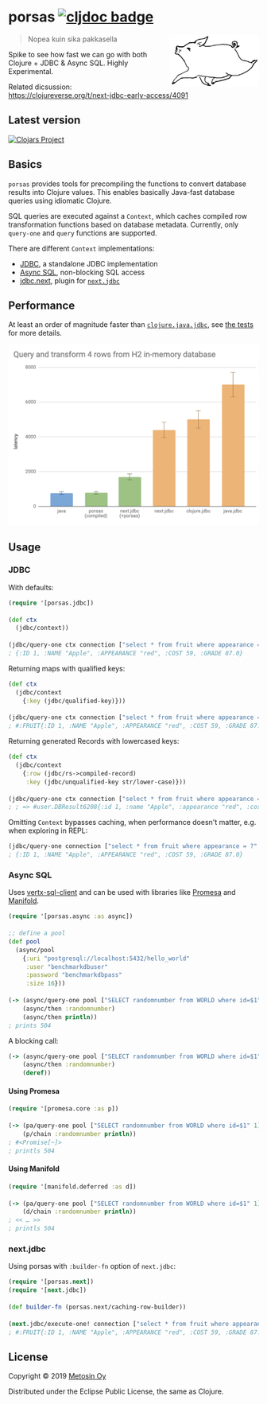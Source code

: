 # porsas [![cljdoc badge](https://cljdoc.xyz/badge/metosin/porsas)](https://cljdoc.xyz/jump/release/metosin/porsas)

<img src="./docs/images/logo.png" width=180 align="right"/>

> Nopea kuin sika pakkasella

Spike to see how fast we can go with both Clojure + JDBC & Async SQL. Highly Experimental.

Related dicsussion: https://clojureverse.org/t/next-jdbc-early-access/4091

## Latest version

[![Clojars Project](http://clojars.org/metosin/porsas/latest-version.svg)](http://clojars.org/metosin/porsas)

## Basics

`porsas` provides tools for precompiling the functions to convert database results into Clojure values. This enables basically Java-fast database queries using idiomatic Clojure.

SQL queries are executed against a `Context`, which caches compiled row transformation functions based on database metadata. Currently, only `query-one` and `query` functions are supported.

There are different `Context` implementations:

* [JDBC](#JDBC), a standalone JDBC implementation
* [Async SQL](#AsyncSQL), non-blocking SQL access
* [jdbc.next](#), plugin for [`next.jdbc`](https://github.com/seancorfield/next-jdbc)

## Performance

At least an order of magnitude faster than [`clojure.java.jdbc`](https://github.com/clojure/java.jdbc), see [the tests](https://github.com/metosin/porsas/blob/master/test/porsas/core_test.clj) for more details.

<img src="./docs/images/porsas.png"/>

## Usage

### JDBC

With defaults:

```clj
(require '[porsas.jdbc])

(def ctx 
  (jdbc/context))

(jdbc/query-one ctx connection ["select * from fruit where appearance = ?" "red"])
; {:ID 1, :NAME "Apple", :APPEARANCE "red", :COST 59, :GRADE 87.0}
```

Returning maps with qualified keys:

```clj
(def ctx
  (jdbc/context
    {:key (jdbc/qualified-key)}))

(jdbc/query-one ctx connection ["select * from fruit where appearance = ?" "red"])
; #:FRUIT{:ID 1, :NAME "Apple", :APPEARANCE "red", :COST 59, :GRADE 87.0}
```

Returning generated Records with lowercased keys:

```clj
(def ctx
  (jdbc/context
    {:row (jdbc/rs->compiled-record)
     :key (jdbc/unqualified-key str/lower-case)}))

(jdbc/query-one ctx connection ["select * from fruit where appearance = ?" "red"])
; ; => #user.DBResult6208{:id 1, :name "Apple", :appearance "red", :cost 59, :grade 87.0}
```

Omitting `Context` bypasses caching, when performance doesn't matter, e.g. when exploring in REPL:

```clj
(jdbc/query-one connection ["select * from fruit where appearance = ?" "red"])
; {:ID 1, :NAME "Apple", :APPEARANCE "red", :COST 59, :GRADE 87.0}
```

### Async SQL

Uses [vertx-sql-client](https://github.com/eclipse-vertx/vertx-sql-client) and can be used with libraries like [Promesa](https://github.com/funcool/promesa) and [Manifold](https://github.com/ztellman/manifold).

```clj
(require '[porsas.async :as async])

;; define a pool
(def pool
  (async/pool
    {:uri "postgresql://localhost:5432/hello_world"
     :user "benchmarkdbuser"
     :password "benchmarkdbpass"
     :size 16}))

(-> (async/query-one pool ["SELECT randomnumber from WORLD where id=$1" 1])
    (async/then :randomnumber)
    (async/then println))
; prints 504
```

A blocking call:

```clj
(-> (async/query-one pool ["SELECT randomnumber from WORLD where id=$1" 1])
    (async/then :randomnumber)
    (deref))
```

#### Using Promesa

```clj
(require '[promesa.core :as p])

(-> (pa/query-one pool ["SELECT randomnumber from WORLD where id=$1" 1])
    (p/chain :randomnumber println))
; #<Promise[~]>
; printls 504
```

#### Using Manifold

```clj
(require '[manifold.deferred :as d])

(-> (pa/query-one pool ["SELECT randomnumber from WORLD where id=$1" 1])
    (d/chain :randomnumber println))
; << … >>
; printls 504
```

### next.jdbc

Using porsas with `:builder-fn` option of `next.jdbc`:

```clj
(require '[porsas.next])
(require '[next.jdbc])

(def builder-fn (porsas.next/caching-row-builder))

(next.jdbc/execute-one! connection ["select * from fruit where appearance = ?" "red"] {:builder-fn builder-fn})
; #:FRUIT{:ID 1, :NAME "Apple", :APPEARANCE "red", :COST 59, :GRADE 87.0}
```

## License

Copyright © 2019 [Metosin Oy](http://www.metosin.fi)

Distributed under the Eclipse Public License, the same as Clojure.

